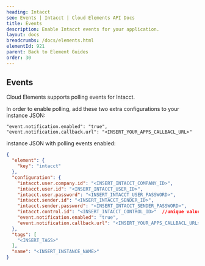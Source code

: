 ```yaml
---
heading: Intacct
seo: Events | Intacct | Cloud Elements API Docs
title: Events
description: Enable Intacct events for your application.
layout: docs
breadcrumbs: /docs/elements.html
elementId: 921
parent: Back to Element Guides
order: 30
---
```


## Events

Cloud Elements supports polling events for Intacct.

In order to enable polling, add these two extra configurations to your instance JSON:

```
"event.notification.enabled": "true",
"event.notification.callback.url": "<INSERT_YOUR_APPS_CALLBACL_URL>"
```

instance JSON with polling events enabled:

```json
{
  "element": {
    "key": "intacct"
  },
  "configuration": {
  	"intacct.user.company.id": "<INSERT_INTACCT_COMPANY_ID>",
  	"intacct.user.id": "<INSERT_INTACCT_USER_ID>",
  	"intacct.user.password": "<INSERT_INTACCT_USER_PASSWORD>",
  	"intacct.sender.id": "<INSERT_INTACCT_SENDER_ID>",
  	"intacct.sender.password": "<INSERT_INTACCT_SENDER_PASSWORD>",
  	"intacct.control.id": "<INSERT_INTACCT_CONTROL_ID>"  //unique value like myTestId,
    "event.notification.enabled": "true",
    "event.notification.callback.url": "<INSERT_YOUR_APPS_CALLBACL_URL>"
  },
  "tags": [
    "<INSERT_TAGS>"
  ],
  "name": "<INSERT_INSTANCE_NAME>"
}
```
